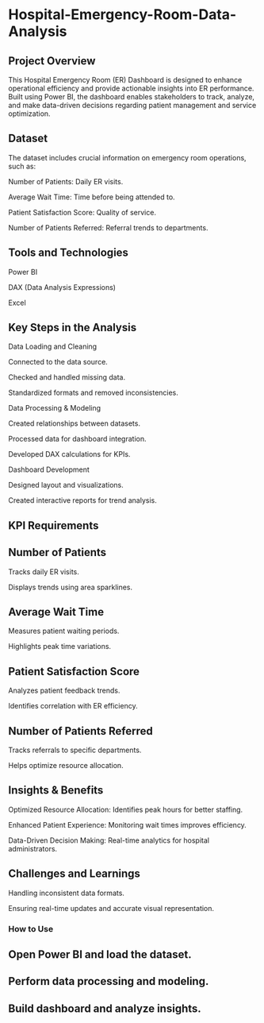 # Hospital-Emergency-Room-Data-Analysis

## Project Overview

This Hospital Emergency Room (ER) Dashboard is designed to enhance operational efficiency and provide actionable insights into ER performance. Built using Power BI, the dashboard enables stakeholders to track, analyze, and make data-driven decisions regarding patient management and service optimization.


## Dataset

The dataset includes crucial information on emergency room operations, such as:

Number of Patients: Daily ER visits.

Average Wait Time: Time before being attended to.

Patient Satisfaction Score: Quality of service.

Number of Patients Referred: Referral trends to departments.

## Tools and Technologies

Power BI

DAX (Data Analysis Expressions)

 Excel

## Key Steps in the Analysis

Data Loading and Cleaning

Connected to the data source.

Checked and handled missing data.

Standardized formats and removed inconsistencies.

Data Processing & Modeling

Created relationships between datasets.

Processed data for dashboard integration.

Developed DAX calculations for KPIs.

 Dashboard Development

Designed layout and visualizations.

Created interactive reports for trend analysis.

## KPI Requirements

## Number of Patients

Tracks daily ER visits.

Displays trends using area sparklines.

## Average Wait Time

Measures patient waiting periods.

Highlights peak time variations.

## Patient Satisfaction Score

Analyzes patient feedback trends.

Identifies correlation with ER efficiency.

## Number of Patients Referred

Tracks referrals to specific departments.

Helps optimize resource allocation.




## Insights & Benefits

Optimized Resource Allocation: Identifies peak hours for better staffing.

Enhanced Patient Experience: Monitoring wait times improves efficiency.

Data-Driven Decision Making: Real-time analytics for hospital administrators.

## Challenges and Learnings

Handling inconsistent data formats.

Ensuring real-time updates and accurate visual representation.

### How to Use


## Open Power BI and load the dataset.
## Perform data processing and modeling.
## Build dashboard and analyze insights.




